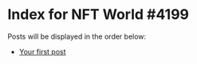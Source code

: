 # Index for NFT World #4199
Posts will be displayed in the order below:

- [Your first post](./001-first.md)


